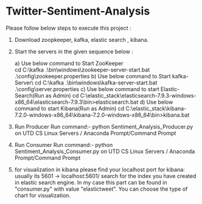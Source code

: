 # Twitter-Sentiment-Analysis
Please follow below steps to execute this project :
1) Download zoopkeeper, kafka, elastic search , kibana. 
2) Start the servers in the given sequence below : 

      a) Use below command to Start ZooKeeper\
         cd C:\kafka .\bin\windows\zookeeper-server-start.bat .\config\zookeeper.properties
      b) Use below command to Start kafka-Server\ 
         cd C:\kafka .\bin\windows\kafka-server-start.bat .\config\server.properties
      c) Use below command to start Elastic-Search(Run as Admin)
         cd C:\elastic_stack\elasticsearch-7.9.3-windows-x86_64\elasticsearch-7.9.3\bin>elasticsearch.bat
      d) Use below command to start Kibana(Run as Admin)
         cd C:\elastic_stack\kibana-7.2.0-windows-x86_64\kibana-7.2.0-windows-x86_64\bin>kibana.bat

3) Run Producer
Run command:- python Sentiment_Analysis_Producer.py on UTD CS Linux Servers / Anaconda Prompt/Command Prompt

4) Run Consumer
Run command:- python Sentiment_Analysis_Consumer.py on UTD CS Linux Servers / Anaconda Prompt/Command Prompt

5) for visualization in kibana please find your localhost port for kibana: usually its 5601 -> localhost:5601/
search for the index you have created in elastic search engine. In my case this part can be found in "consumer.py" with value "elastictweet".
You can choose the type of chart for visualization.

